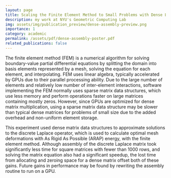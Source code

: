```yaml
---
layout: page
title: Scaling the Finite Element Method to Small Problems with Dense Linear Solvers
description: my work at NYU's Geometric Computing Lab
img: assets/img/publication_preview/dense-assembly-preview.png
importance: 1
category: academic
permalink: /assets/pdf/dense-assembly-poster.pdf
related_publications: false
---
```


The finite element method (FEM) is a numerical algorithm for solving boundary-value partial differential equations by splitting the domain into basis elements represented by a mesh, solving the equation for each element, and interpolating. FEM uses linear algebra, typically accelerated by GPUs due to their parallel processing ability. Due to the large number of elements and relatively low number of inter-element interactions, software implementing the FEM normally uses sparse matrix data structures, which use less memory and perform operations faster on large matrices containing mostly zeros. However, since GPUs are optimized for dense matrix multiplication, using a sparse matrix data structure may be slower than typical dense matrices for problems of small size due to the added overhead and non-uniform element storage.

This experiment used dense matrix data structures to approximate solutions to the discrete Laplace operator, which is used to calculate optimal mesh deformations with As Rigid As Possible (ARAP) energy, with the finite element method. Although assembly of the discrete Laplace matrix took significantly less time for square matrices with fewer than 1000 rows, and solving the matrix equation also had a significant speedup, the lost time from allocating and zeroing space for a dense matrix offset both of these gains. Future gains in performance may be found by rewriting the assembly routine to run on a GPU.
